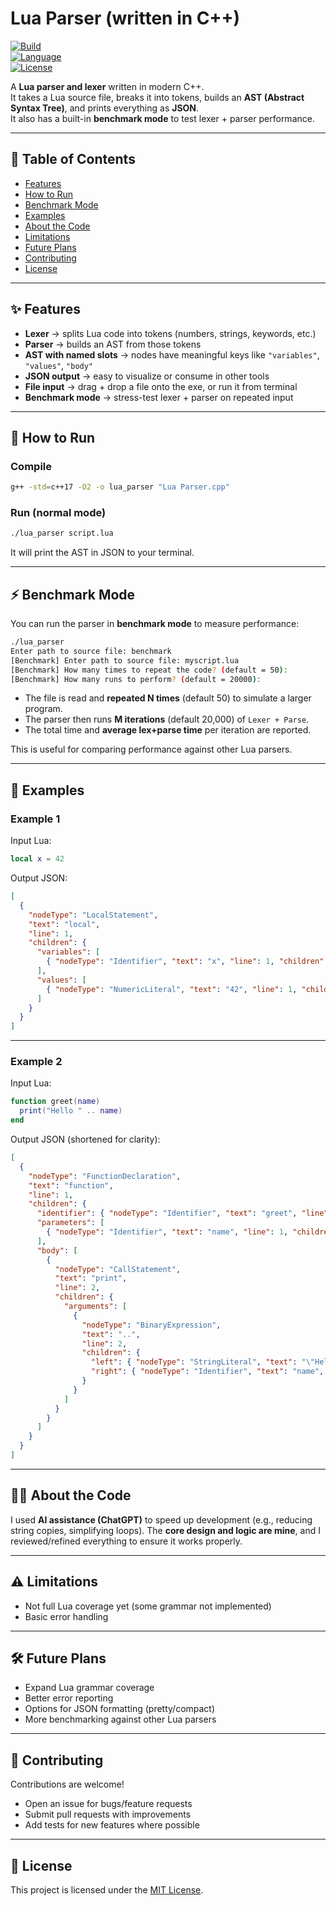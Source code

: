 # Lua Parser (written in C++)

[![Build](https://img.shields.io/badge/build-passing-brightgreen)]()  
[![Language](https://img.shields.io/badge/language-C++17-blue)]()  
[![License](https://img.shields.io/badge/license-MIT-lightgrey)]()  

A **Lua parser and lexer** written in modern C++.  
It takes a Lua source file, breaks it into tokens, builds an **AST (Abstract Syntax Tree)**, and prints everything as **JSON**.  
It also has a built-in **benchmark mode** to test lexer + parser performance.

---

## 📖 Table of Contents
- [Features](#-features)
- [How to Run](#-how-to-run)
- [Benchmark Mode](#-benchmark-mode)
- [Examples](#-examples)
- [About the Code](#-about-the-code)
- [Limitations](#-limitations)
- [Future Plans](#-future-plans)
- [Contributing](#-contributing)
- [License](#-license)

---

## ✨ Features
- **Lexer** → splits Lua code into tokens (numbers, strings, keywords, etc.)
- **Parser** → builds an AST from those tokens
- **AST with named slots** → nodes have meaningful keys like `"variables"`, `"values"`, `"body"`
- **JSON output** → easy to visualize or consume in other tools
- **File input** → drag + drop a file onto the exe, or run it from terminal
- **Benchmark mode** → stress-test lexer + parser on repeated input

---

## 🚀 How to Run

### Compile
```bash
g++ -std=c++17 -O2 -o lua_parser "Lua Parser.cpp"
````

### Run (normal mode)

```bash
./lua_parser script.lua
```

It will print the AST in JSON to your terminal.

---

## ⚡ Benchmark Mode

You can run the parser in **benchmark mode** to measure performance:

```bash
./lua_parser
Enter path to source file: benchmark
[Benchmark] Enter path to source file: myscript.lua
[Benchmark] How many times to repeat the code? (default = 50):
[Benchmark] How many runs to perform? (default = 20000):
```

* The file is read and **repeated N times** (default 50) to simulate a larger program.
* The parser then runs **M iterations** (default 20,000) of `Lexer + Parse`.
* The total time and **average lex+parse time** per iteration are reported.

This is useful for comparing performance against other Lua parsers.

---

## 📝 Examples

### Example 1

Input Lua:

```lua
local x = 42
```

Output JSON:

```json
[
  {
    "nodeType": "LocalStatement",
    "text": "local",
    "line": 1,
    "children": {
      "variables": [
        { "nodeType": "Identifier", "text": "x", "line": 1, "children": {} }
      ],
      "values": [
        { "nodeType": "NumericLiteral", "text": "42", "line": 1, "children": {} }
      ]
    }
  }
]
```

---

### Example 2

Input Lua:

```lua
function greet(name)
  print("Hello " .. name)
end
```

Output JSON (shortened for clarity):

```json
[
  {
    "nodeType": "FunctionDeclaration",
    "text": "function",
    "line": 1,
    "children": {
      "identifier": { "nodeType": "Identifier", "text": "greet", "line": 1, "children": {} },
      "parameters": [
        { "nodeType": "Identifier", "text": "name", "line": 1, "children": {} }
      ],
      "body": [
        {
          "nodeType": "CallStatement",
          "text": "print",
          "line": 2,
          "children": {
            "arguments": [
              {
                "nodeType": "BinaryExpression",
                "text": "..",
                "line": 2,
                "children": {
                  "left": { "nodeType": "StringLiteral", "text": "\"Hello \"", "line": 2, "children": {} },
                  "right": { "nodeType": "Identifier", "text": "name", "line": 2, "children": {} }
                }
              }
            ]
          }
        }
      ]
    }
  }
]
```

---

## 🧑‍💻 About the Code

I used **AI assistance (ChatGPT)** to speed up development (e.g., reducing string copies, simplifying loops).
The **core design and logic are mine**, and I reviewed/refined everything to ensure it works properly.

---

## ⚠️ Limitations

* Not full Lua coverage yet (some grammar not implemented)
* Basic error handling

---

## 🛠 Future Plans

* Expand Lua grammar coverage
* Better error reporting
* Options for JSON formatting (pretty/compact)
* More benchmarking against other Lua parsers

---

## 🤝 Contributing

Contributions are welcome!

* Open an issue for bugs/feature requests
* Submit pull requests with improvements
* Add tests for new features where possible

---

## 📜 License

This project is licensed under the [MIT License](LICENSE).
